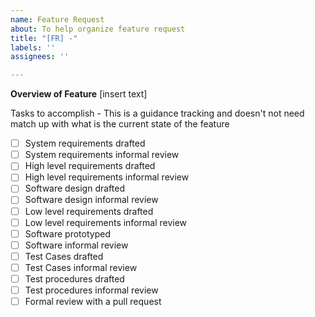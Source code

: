 ```yaml
---
name: Feature Request
about: To help organize feature request
title: "[FR] -"
labels: ''
assignees: ''

---
```


**Overview of Feature**
[insert text]

Tasks to accomplish - This is a guidance tracking and doesn't not need match up with what is the current state of the feature
 - [ ] System requirements drafted
 - [ ] System requirements informal review
 - [ ] High level requirements drafted
 - [ ] High level requirements informal review
 - [ ] Software design drafted
 - [ ] Software design informal review
 - [ ] Low level requirements drafted
 - [ ] Low level requirements informal review
 - [ ] Software prototyped
 - [ ] Software informal review
 - [ ] Test Cases drafted
 - [ ] Test Cases informal review
 - [ ] Test procedures drafted
 - [ ] Test procedures informal review
 - [ ] Formal review with a pull request
